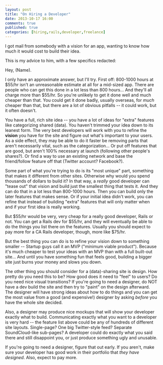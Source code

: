 ```yaml
---
layout: post
title: "On Hiring a Developer"
date: 2013-10-17 16:00
comments: true
published: true
categories: [hiring,rails,developer,freelance]
---
```

I got mail from somebody with a vision for an app, wanting to know how much it would cost to build their idea.

This is my advice to him, with a few specifics redacted:

Hey, (Name).

I only have an approximate answer, but I'll try.  First off:  800-1000 hours at $55/hr isn't an unreasonable estimate at all for a mid-sized app.  There are people who can get this done in a lot less than 800 hours...  And they'll all charge more than $55/hr.  So you're unlikely to get it done well and much cheaper than that.  You could get it done badly, usually overseas, for *much* cheaper than that, but there are a lot of obvious pitfalls -- it could work, but it often doesn't.

You have a full, rich site idea -- you have a lot of ideas for "extra" features like categorizing shared (data).  You haven't trimmed your idea down to its leanest form.  The very best developers will work with you to refine the <b>vision</b> you have for the site and figure out what's important to your users.  As a side effect, they may be able to do it faster be removing parts that aren't necessarily vital, such as the categorization...  Or put off features that are good, but aren't 100% necessary at launch (following other people's shares?).  Or find a way to use an existing network and base the friend/follow feature off that (Twitter account?  Facebook?).

Some part of what you're trying to do is its "most unique" part, something that makes it different from other sites.  Otherwise why would you spend thousands of dollars to build it?  In that way, a <i>really</i> good developer can "tease out" that vision and build just the smallest thing that tests it.  And they can do that in a lot less than 800-1000 hours.  Then you can build only the later features that makes sense.  Or if your initial idea didn't work, you can refine that instead of building "extra" features that will only matter when and if your first idea is really working.

But $55/hr would be very, very cheap for a really good developer, Rails or not.  You can get a Rails dev for $55/hr, and they will eventually be able to do the things you list there on the features.  Usually you should expect to pay more for a CA Rails developer, though, more like $75/hr.

But the best thing you can do is to refine your vision down to something smaller -- Startup guys call it an MVP ("minimum viable product").  Because it's much cheaper to test your ideas with an MVP than with a full built-out site...  And until you have something fun that feels good, building a bigger site just burns your money and slows you down.

The other thing you should consider for a (data)-sharing site is design.  How pretty do you need this to be?  How good does it need to "feel" to users?  Do you need nice visual transitions?  If you're going to need a designer, do NOT have a dev build the site and then try to "paint" on the design afterward.  The designer will have strong ideas about how to do things and you can get the most value from a good (and expensive!) designer by asking <i>before</i> you have the whole site decided.

Also, a designer may produce nice mockups that will show your developer exactly what to build.  Communicating exactly what you want to a developer is very hard -- the feature list above could be any of hundreds of different site layouts.  Single-page?  One big Twitter-style feed? Separate SoundCloud-like sub-pages?  A developer could do exactly what you said there and still disappoint you, or just produce something ugly and unusable.

If you're going to need a designer, figure that out early.  If you aren't, make sure your developer has good work in their portfolio that <i>they have designed</i>.  Also, expect to pay more.

